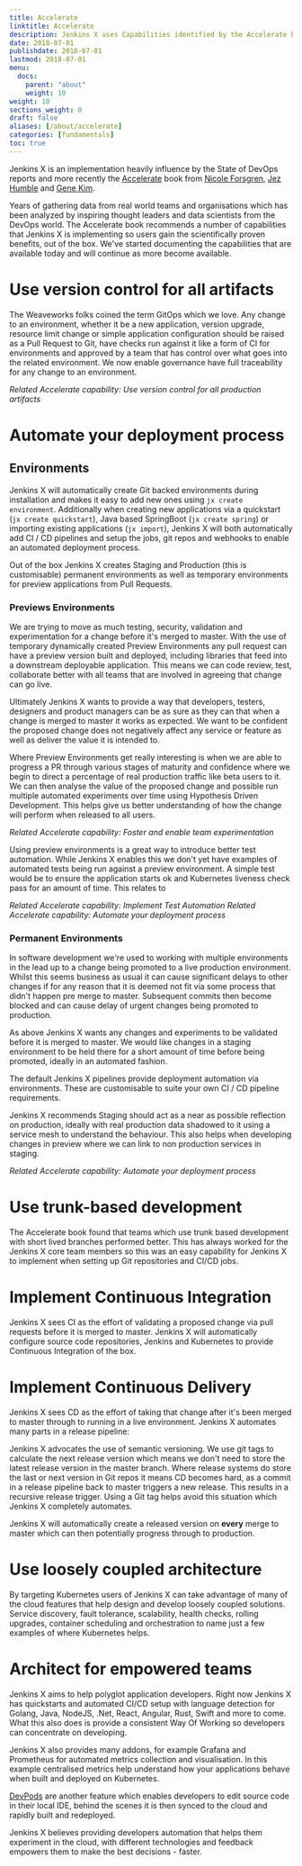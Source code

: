 ```yaml
---
title: Accelerate
linktitle: Accelerate
description: Jenkins X uses Capabilities identified by the Accelerate book
date: 2018-07-01
publishdate: 2018-07-01
lastmod: 2018-07-01
menu:
  docs:
    parent: "about"
    weight: 10
weight: 10
sections_weight: 0
draft: false
aliases: [/about/accelerate]
categories: [fundamentals]
toc: true
---
```


Jenkins X is an implementation heavily influence by the State of DevOps reports and more recently the [Accelerate](https://www.amazon.co.uk/Accelerate-Software-Performing-Technology-Organizations/dp/1942788339) book from [Nicole Forsgren](https://twitter.com/nicolefv), [Jez Humble](https://twitter.com/jezhumble) and [Gene Kim](https://twitter.com/RealGeneKim?).  

Years of gathering data from real world teams and organisations which has been analyzed by inspiring thought leaders and data scientists from the DevOps world.  The Accelerate book recommends a number of capabilities that Jenkins X is implementing so users gain the scientifically proven benefits, out of the box.  We've started documenting the capabilities that are available today and will continue as more become available.

# Use version control for all artifacts

The Weaveworks folks coined the term GitOps which we love.  Any change to an environment, whether it be a new application, version upgrade, resource limit change or simple application configuration should be raised as a Pull Request to Git, have checks run against it like a form of CI for environments and approved by a team that has control over what goes into the related environment.  We now enable governance have full traceability for any change to an environment.

_Related Accelerate capability:  Use version control for all production artifacts_

# Automate your deployment process

## Environments

Jenkins X will automatically create Git backed environments during installation and makes it easy to add new ones using `jx create environment`.  Additionally when creating new applications via a quickstart (`jx create quickstart`), Java based SpringBoot (`jx create spring`) or importing existing applications (`jx import`), Jenkins X will both automatically add CI / CD pipelines and setup the jobs, git repos and webhooks to enable an automated deployment process.

Out of the box Jenkins X creates Staging and Production (this is customisable) permanent environments as well as temporary environments for preview applications from Pull Requests.

### Previews Environments

We are trying to move as much testing, security, validation and experimentation for a change before it's merged to master.  With the use of temporary dynamically created Preview Environments any pull request can have a preview version built and deployed, including libraries that feed into a downstream deployable application.  This means we can code review, test, collaborate better with all teams that are involved in agreeing that change can go live.

Ultimately Jenkins X wants to provide a way that developers, testers, designers and product managers can be as sure as they can that when a change is merged to master it works as expected.  We want to be confident the proposed change does not negatively affect any service or feature as well as deliver the value it is intended to.

Where Preview Environments get really interesting is when we are able to progress a PR through various stages of maturity and confidence where we begin to direct a percentage of real production traffic like beta users to it.  We can then analyse the value of the proposed change and possible run multiple automated experiments over time using Hypothesis Driven Development.  This helps give us better understanding of how the change will perform when released to all users.

_Related Accelerate capability: Foster and enable team experimentation_

Using preview environments is a great way to introduce better test automation.  While Jenkins X enables this we don't yet have examples of automated tests being run against a preview environment.  A simple test would be to ensure the application starts ok and Kubernetes liveness check pass for an amount of time. This relates to 

_Related Accelerate capability: Implement Test Automation_
_Related Accelerate capability: Automate your deployment process_

### Permanent Environments

In software development we're used to working with multiple environments in the lead up to a change being promoted to a live production environment.  Whilst this seems business as usual it can cause significant delays to other changes if for any reason that it is deemed not fit via some process that didn't happen pre merge to master.  Subsequent commits then become blocked and can cause delay of urgent changes being promoted to production.

As above Jenkins X wants any changes and experiments to be validated before it is merged to master.  We would like changes in a staging environment to be held there for a short amount of time before being promoted, ideally in an automated fashion.

The default Jenkins X pipelines provide deployment automation via environments.  These are customisable to suite your own CI / CD pipeline requirements.

Jenkins X recommends Staging should act as a near as possible reflection on production, ideally with real production data shadowed to it using a service mesh to understand the behaviour.  This also helps when developing changes in preview where we can link to non production services in staging.

_Related Accelerate capability: Automate your deployment process_

# Use trunk-based development

The Accelerate book found that teams which use trunk based development with short lived branches performed better.  This has always worked for the Jenkins X core team members so this was an easy capability for Jenkins X to implement when setting up Git repositories and CI/CD jobs.

# Implement Continuous Integration

Jenkins X sees CI as the effort of validating a proposed change via pull requests before it is merged to master.  Jenkins X will automatically configure source code repositories, Jenkins and Kubernetes to provide Continuous Integration of the box.

# Implement Continuous Delivery

Jenkins X sees CD as the effort of taking that change after it's been merged to master through to running in a live environment.  Jenkins X automates many parts in a release pipeline:

Jenkins X advocates the use of semantic versioning.  We use git tags to calculate the next release version which means we don't need to store the latest release version in the master branch.  Where release systems do store the last or next version in Git repos it means CD becomes hard, as a commit in a release pipeline back to master triggers a new release.  This results in a recursive release trigger.  Using a Git tag helps avoid this situation which Jenkins X completely automates.

Jenkins X will automatically create a released version on __every__ merge to master which can then potentially progress through to production.

# Use loosely coupled architecture

By targeting Kubernetes users of Jenkins X can take advantage of many of the cloud features that help design and develop loosely coupled solutions.  Service discovery, fault tolerance, scalability, health checks, rolling upgrades, container scheduling and orchestration to name just a few examples of where Kubernetes helps.

# Architect for empowered teams

Jenkins X aims to help polyglot application developers.  Right now Jenkins X has quickstarts and automated CI/CD setup with language detection for Golang, Java, NodeJS, .Net, React, Angular, Rust, Swift and more to come.  What this also does is provide a consistent Way Of Working so developers can concentrate on developing.

Jenkins X also provides many addons, for example Grafana and Prometheus for automated metrics collection and visualisation.  In this example centralised metrics help understand how your applications behave when built and deployed on Kubernetes.

[DevPods](https://jenkins-x.io/developing/devpods/) are another feature which enables developers to edit source code in their local IDE, behind the scenes it is then synced to the cloud and rapidly built and redeployed.

Jenkins X believes providing developers automation that helps them experiment in the cloud, with different technologies and  feedback empowers them to make the best decisions - faster.
